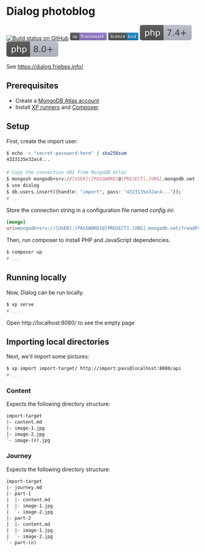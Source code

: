 # Dialog photoblog

[![Build status on GitHub](https://github.com/thekid/dialog/workflows/Tests/badge.svg)](https://github.com/thekid/dialog/actions)
[![Uses XP Framework](https://raw.githubusercontent.com/xp-framework/web/master/static/xp-framework-badge.png)](https://github.com/xp-framework/core)
[![BSD Licence](https://raw.githubusercontent.com/xp-framework/web/master/static/licence-bsd.png)](https://github.com/xp-framework/core/blob/master/LICENCE.md)
[![Requires PHP 7.4+](https://raw.githubusercontent.com/xp-framework/web/master/static/php-7_4plus.svg)](http://php.net/)
[![Supports PHP 8.0+](https://raw.githubusercontent.com/xp-framework/web/master/static/php-8_0plus.svg)](http://php.net/)

See https://dialog.friebes.info/

## Prerequisites

* Create a [MongoDB Atlas account](https://account.mongodb.com/account/register)
* Install [XP runners](https://github.com/xp-runners/reference) and [Composer](https://getcomposer.org/).

## Setup

First, create the import user:

```bash
$ echo -n "secret-password-here" | sha256sum
4323135e32ac4...

# Copy the connection URI from MongoDB Atlas
$ mongosh mongodb+srv://[USER]:[PASSWORD]@[PROJECT].[ORG].mongodb.net
$ use dialog
$ db.users.insert({handle: "import", pass: "4323135e32ac4..."});
# ...
```

Store the connection string in a configuration file named *config.ini*:

```ini
[mongo]
uri=mongodb+srv://[USER]:[PASSWORD]@[PROJECT].[ORG].mongodb.net/?readPreference=nearest
```

Then, run composer to install PHP and JavaScript dependencies.

```bash
$ composer up
# ...
```

## Running locally

Now, Dialog can be run locally.

```bash
$ xp serve
# ...
```

Open http://localhost:8080/ to see the empty page

## Importing local directories

Next, we'll import some pictures:

```bash
$ xp import import-target/ http://import:pass@localhost:8080/api
# ...
```

### Content

Expects the following directory structure:

```
import-target
|- content.md
|- image-1.jpg
|- image-2.jpg
`- image-(n).jpg
```

### Journey

Expects the following directory structure:

```
import-target
|- journey.md
|- part-1
|  |- content.md
|  |- image-1.jpg
|  `- image-2.jpg
|- part-2
|  |- content.md
|  |- image-1.jpg
|  `- image-2.jpg
`- part-(n)
```
